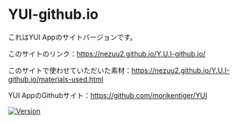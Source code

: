 # YUI-github.io

<!-- # Short Description -->

これはYUI Appのサイトバージョンです。

このサイトのリンク：https://nezuu2.github.io/Y.U.I-github.io/

このサイトで使わせていただいた素材：https://nezuu2.github.io/Y.U.I-github.io/materials-used.html

YUI AppのGithubサイト：https://github.com/morikentiger/YUI

<!-- # Badges -->

[![Version](https://img.shields.io/badge/version-v0.0.9-00c3ee.svg?style=flat-square)]()

<!-- CREATED_BY_LEADYOU_README_GENERATOR -->
